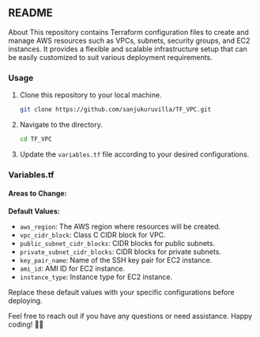 ## README

About
This repository contains Terraform configuration files to create and manage AWS resources such as VPCs, subnets, security groups, and EC2 instances. 
It provides a flexible and scalable infrastructure setup that can be easily customized to suit various deployment requirements.

### Usage

1. Clone this repository to your local machine.
   ```bash
   git clone https://github.com/sanjukuruvilla/TF_VPC.git
   ```

2. Navigate to the directory.
   ```bash
   cd TF_VPC
   ```

3. Update the `variables.tf` file according to your desired configurations.

### Variables.tf

#### Areas to Change:

**Default Values:**
- `aws_region`: The AWS region where resources will be created.
- `vpc_cidr_block`: Class C CIDR block for VPC.
- `public_subnet_cidr_blocks`: CIDR blocks for public subnets.
- `private_subnet_cidr_blocks`: CIDR blocks for private subnets.
- `key_pair_name`: Name of the SSH key pair for EC2 instance.
- `ami_id`: AMI ID for EC2 instance.
- `instance_type`: Instance type for EC2 instance.

Replace these default values with your specific configurations before deploying.

Feel free to reach out if you have any questions or need assistance. Happy coding! 🏴‍☠️

